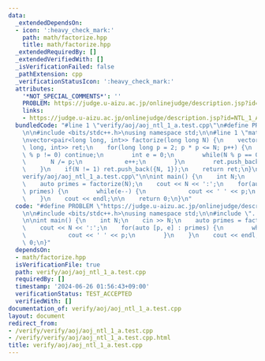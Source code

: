 ```yaml
---
data:
  _extendedDependsOn:
  - icon: ':heavy_check_mark:'
    path: math/factorize.hpp
    title: math/factorize.hpp
  _extendedRequiredBy: []
  _extendedVerifiedWith: []
  _isVerificationFailed: false
  _pathExtension: cpp
  _verificationStatusIcon: ':heavy_check_mark:'
  attributes:
    '*NOT_SPECIAL_COMMENTS*': ''
    PROBLEM: https://judge.u-aizu.ac.jp/onlinejudge/description.jsp?id=NTL_1_A&lang=ja
    links:
    - https://judge.u-aizu.ac.jp/onlinejudge/description.jsp?id=NTL_1_A&lang=ja
  bundledCode: "#line 1 \"verify/aoj/aoj_ntl_1_a.test.cpp\"\n#define PROBLEM \"https://judge.u-aizu.ac.jp/onlinejudge/description.jsp?id=NTL_1_A&lang=ja\"\
    \n\n#include <bits/stdc++.h>\nusing namespace std;\n\n#line 1 \"math/factorize.hpp\"\
    \nvector<pair<long long, int>> factorize(long long N) {\n    vector<pair<long\
    \ long, int>> ret;\n    for(long long p = 2; p * p <= N; p++) {\n        if(N\
    \ % p != 0) continue;\n        int e = 0;\n        while(N % p == 0) {\n     \
    \       N /= p;\n            e++;\n        }\n        ret.push_back({p, e});\n\
    \    }\n    if(N != 1) ret.push_back({N, 1});\n    return ret;\n}\n#line 7 \"\
    verify/aoj/aoj_ntl_1_a.test.cpp\"\n\nint main() {\n    int N;\n    cin >> N;\n\
    \    auto primes = factorize(N);\n    cout << N << ':';\n    for(auto [p, e] :\
    \ primes) {\n        while(e--) {\n            cout << ' ' << p;\n        }\n\
    \    }\n    cout << endl;\n\n    return 0;\n}\n"
  code: "#define PROBLEM \"https://judge.u-aizu.ac.jp/onlinejudge/description.jsp?id=NTL_1_A&lang=ja\"\
    \n\n#include <bits/stdc++.h>\nusing namespace std;\n\n#include \"../../math/factorize.hpp\"\
    \n\nint main() {\n    int N;\n    cin >> N;\n    auto primes = factorize(N);\n\
    \    cout << N << ':';\n    for(auto [p, e] : primes) {\n        while(e--) {\n\
    \            cout << ' ' << p;\n        }\n    }\n    cout << endl;\n\n    return\
    \ 0;\n}"
  dependsOn:
  - math/factorize.hpp
  isVerificationFile: true
  path: verify/aoj/aoj_ntl_1_a.test.cpp
  requiredBy: []
  timestamp: '2024-06-26 01:56:43+09:00'
  verificationStatus: TEST_ACCEPTED
  verifiedWith: []
documentation_of: verify/aoj/aoj_ntl_1_a.test.cpp
layout: document
redirect_from:
- /verify/verify/aoj/aoj_ntl_1_a.test.cpp
- /verify/verify/aoj/aoj_ntl_1_a.test.cpp.html
title: verify/aoj/aoj_ntl_1_a.test.cpp
---
```

